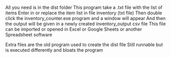 All you need is in the dist folder
This program take a .txt file with the list of items
Enter in or replace the item list in file inventory (txt file)
Then double click the inventory_counter.exe program and a window will appear
And then the output will be given in a newly created inventory_output csv file
This file can be imported or opened in Excel or Google Sheets or another Spreadsheet software

Extra files are the old program used to create the dist file
Still runnable but is executed differently and bloats the program 

